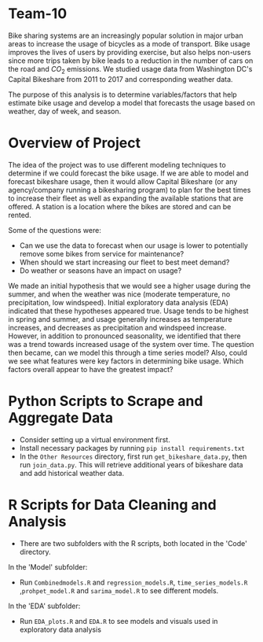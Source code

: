 # Team-10

Bike sharing systems are an increasingly popular solution in major urban areas to increase the usage of bicycles as a mode of transport. Bike usage improves the lives of users by providing exercise, but also helps non-users since more trips taken by bike leads to a reduction in the number of cars on the road and $CO_2$ emissions. We studied usage data from Washington DC's Capital Bikeshare from 2011 to 2017 and corresponding weather data. 

The purpose of this analysis is to determine variables/factors that help estimate bike usage and develop a model that forecasts the usage based on weather, day of week, and season.

# Overview of Project

The idea of the project was to use different modeling techniques to determine if we could forecast the bike usage. If we are able to model and forecast bikeshare usage, then it would allow Capital Bikeshare (or any agency/company running a bikesharing program) to plan for the best times to increase their fleet as well as expanding the available stations that are offered. A station is a location where the bikes are stored and can be rented.

Some of the questions were: 

* Can we use the data to forecast when our usage is lower to potentially remove some bikes from service for maintenance? 
* When should we start increasing our fleet to best meet demand? 
* Do weather or seasons have an impact on usage? 

We made an initial hypothesis that we would see a higher usage during the summer, and when the weather was nice (moderate temperature, no precipitation, low windspeed). Initial exploratory data analysis (EDA) indicated that these hypotheses appeared true. Usage tends to be highest in spring and summer, and usage generally increases as temperature increases, and decreases as precipitation and windspeed increase. However, in addition to pronounced seasonality, we identified that there was a trend towards increased usage of the system over time. The question then became, can we model this through a time series model? Also, could we see what features were key factors in determining bike usage. Which factors overall appear to have the greatest impact?


# Python Scripts to Scrape and Aggregate Data

* Consider setting up a virtual environment first.
* Install necessary packages by running `pip install requirements.txt`
* In the `Other Resources` directory, first run `get_bikeshare_data.py`, then run `join_data.py`. This will retrieve additional years of bikeshare data and add historical weather data.

# R Scripts for Data Cleaning and Analysis
* There are two subfolders with the R scripts, both located in the 'Code' directory. 

In the 'Model' subfolder:
* Run `Combinedmodels.R` and `regression_models.R`, `time_series_models.R` ,`prohpet_model.R` and `sarima_model.R` to see different models.

In the 'EDA' subfolder:
* Run `EDA_plots.R` and `EDA.R` to see models and visuals used in exploratory data analysis